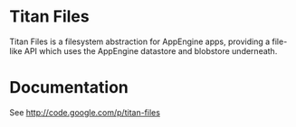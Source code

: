 # Titan Files

Titan Files is a filesystem abstraction for AppEngine apps, providing a
file-like API which uses the AppEngine datastore and blobstore underneath.

# Documentation

See http://code.google.com/p/titan-files

